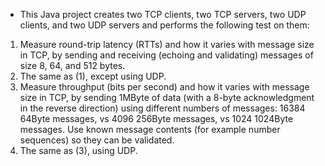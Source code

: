 - This Java project creates two TCP clients, two TCP servers, two UDP clients, and two UDP servers and performs the following test on them:

1. Measure round-trip latency (RTTs) and how it varies with message size in TCP, by sending and receiving (echoing and validating) messages of size 8, 64, and 512 bytes.
2. The same as (1), except using UDP.
3. Measure throughput (bits per second) and how it varies with message size in TCP, by sending 1MByte of data (with a 8-byte acknowledgment in the reverse direction) using different numbers of messages: 16384 64Byte messages, vs 4096 256Byte messages, vs 1024 1024Byte messages. Use known message contents (for example number sequences) so they can be validated.
4. The same as (3), using UDP.

